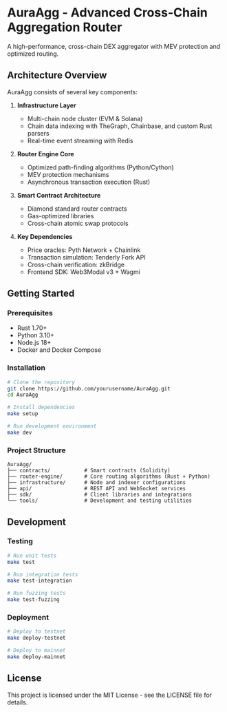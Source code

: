 # AuraAgg - Advanced Cross-Chain Aggregation Router

A high-performance, cross-chain DEX aggregator with MEV protection and optimized routing.

## Architecture Overview

AuraAgg consists of several key components:

1. **Infrastructure Layer**
   - Multi-chain node cluster (EVM & Solana)
   - Chain data indexing with TheGraph, Chainbase, and custom Rust parsers
   - Real-time event streaming with Redis

2. **Router Engine Core**
   - Optimized path-finding algorithms (Python/Cython)
   - MEV protection mechanisms
   - Asynchronous transaction execution (Rust)

3. **Smart Contract Architecture**
   - Diamond standard router contracts
   - Gas-optimized libraries
   - Cross-chain atomic swap protocols

4. **Key Dependencies**
   - Price oracles: Pyth Network + Chainlink
   - Transaction simulation: Tenderly Fork API
   - Cross-chain verification: zkBridge
   - Frontend SDK: Web3Modal v3 + Wagmi

## Getting Started

### Prerequisites

- Rust 1.70+
- Python 3.10+
- Node.js 18+
- Docker and Docker Compose

### Installation

```bash
# Clone the repository
git clone https://github.com/yourusername/AuraAgg.git
cd AuraAgg

# Install dependencies
make setup

# Run development environment
make dev
```

### Project Structure

```
AuraAgg/
├── contracts/           # Smart contracts (Solidity)
├── router-engine/       # Core routing algorithms (Rust + Python)
├── infrastructure/      # Node and indexer configurations
├── api/                 # REST API and WebSocket services
├── sdk/                 # Client libraries and integrations
└── tools/               # Development and testing utilities
```

## Development

### Testing

```bash
# Run unit tests
make test

# Run integration tests
make test-integration

# Run fuzzing tests
make test-fuzzing
```

### Deployment

```bash
# Deploy to testnet
make deploy-testnet

# Deploy to mainnet
make deploy-mainnet
```

## License

This project is licensed under the MIT License - see the LICENSE file for details. 